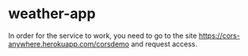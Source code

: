 # weather-app


In order for the service to work, you need to go to the site https://cors-anywhere.herokuapp.com/corsdemo and request access.
